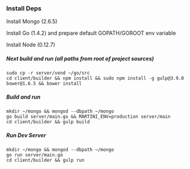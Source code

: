 ### Install Deps

Install Mongo (2.6.5)

Install Go (1.4.2) and prepare default GOPATH/GOROOT env variable

Install Node (0.12.7)

##### Next build and run (all paths from root of project sources)

    sudo cp -r server/vend ~/go/src
    cd client/builder && npm install && sudo npm install -g gulp@3.9.0 bower@1.6.5 && bower install

##### Build and run

    mkdir ~/mongo && mongod --dbpath ~/mongo
    go build server/main.go && MARTINI_ENV=production server/main
    cd client/builder && gulp build

##### Run Dev Server

    mkdir ~/mongo && mongod --dbpath ~/mongo
    go run server/main.go
    cd client/builder && gulp run